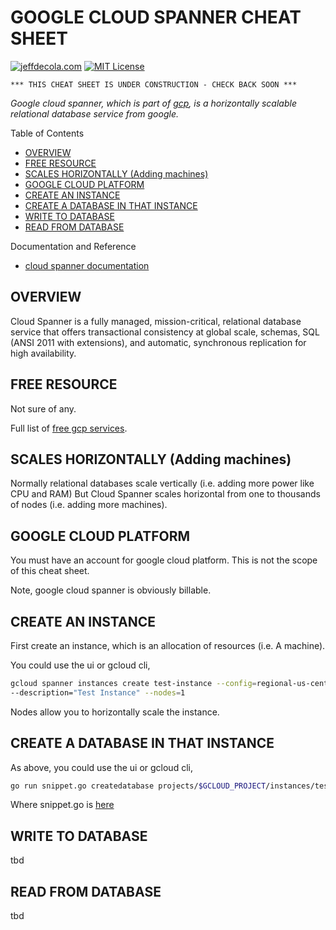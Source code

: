 # GOOGLE CLOUD SPANNER CHEAT SHEET

[![jeffdecola.com](https://img.shields.io/badge/website-jeffdecola.com-blue)](https://jeffdecola.com)
[![MIT License](https://img.shields.io/:license-mit-blue.svg)](https://jeffdecola.mit-license.org)

```text
*** THIS CHEAT SHEET IS UNDER CONSTRUCTION - CHECK BACK SOON ***
```

_Google cloud spanner, which is part of
[gcp](https://github.com/JeffDeCola/my-cheat-sheets/tree/master/software/service-providers/google-cloud-platform-cheat-sheet),
is a horizontally scalable relational database
service from google._

Table of Contents

* [OVERVIEW](https://github.com/JeffDeCola/my-cheat-sheets/blob/master/software/service-providers/google-cloud-platform-cheat-sheet/google-cloud-spanner.md#overview)
* [FREE RESOURCE](https://github.com/JeffDeCola/my-cheat-sheets/blob/master/software/service-providers/google-cloud-platform-cheat-sheet/google-cloud-spanner.md#free-resource)
* [SCALES HORIZONTALLY (Adding machines)](https://github.com/JeffDeCola/my-cheat-sheets/blob/master/software/service-providers/google-cloud-platform-cheat-sheet/google-cloud-spanner.md#scales-horizontally-adding-machines)
* [GOOGLE CLOUD PLATFORM](https://github.com/JeffDeCola/my-cheat-sheets/blob/master/software/service-providers/google-cloud-platform-cheat-sheet/google-cloud-spanner.md#google-cloud-platform)
* [CREATE AN INSTANCE](https://github.com/JeffDeCola/my-cheat-sheets/blob/master/software/service-providers/google-cloud-platform-cheat-sheet/google-cloud-spanner.md#create-an-instance)
* [CREATE A DATABASE IN THAT INSTANCE](https://github.com/JeffDeCola/my-cheat-sheets/blob/master/software/service-providers/google-cloud-platform-cheat-sheet/google-cloud-spanner.md#create-a-database-in-that-instance)
* [WRITE TO DATABASE](https://github.com/JeffDeCola/my-cheat-sheets/blob/master/software/service-providers/google-cloud-platform-cheat-sheet/google-cloud-spanner.md#write-to-database)
* [READ FROM DATABASE](https://github.com/JeffDeCola/my-cheat-sheets/blob/master/software/service-providers/google-cloud-platform-cheat-sheet/google-cloud-spanner.md#read-from-database)

Documentation and Reference

* [cloud spanner documentation](https://cloud.google.com/spanner/docs/)

## OVERVIEW

Cloud Spanner is a fully managed, mission-critical, relational database service
that offers transactional consistency at global scale, schemas, SQL
(ANSI 2011 with extensions), and automatic, synchronous replication
for high availability.

## FREE RESOURCE

Not sure of any.

Full list of [free gcp services](https://cloud.google.com/free/docs/gcp-free-tier).

## SCALES HORIZONTALLY (Adding machines)

Normally relational databases scale vertically
(i.e. adding more power like CPU and RAM)
But Cloud Spanner scales horizontal from one to
thousands of nodes (i.e. adding more machines).

## GOOGLE CLOUD PLATFORM

You must have an account for google cloud platform.  This is not the scope
of this cheat sheet.

Note, google cloud spanner is obviously billable.

## CREATE AN INSTANCE

First create an instance, which is an allocation of resources (i.e. A machine).

You could use the ui or gcloud cli,

```bash
gcloud spanner instances create test-instance --config=regional-us-central1 \
--description="Test Instance" --nodes=1
```

Nodes allow you to horizontally scale the instance.

## CREATE A DATABASE IN THAT INSTANCE

As above, you could use the ui or gcloud cli,

```bash
go run snippet.go createdatabase projects/$GCLOUD_PROJECT/instances/test-instance/databases/example-db
```

Where snippet.go is [here](https://github.com/GoogleCloudPlatform/golang-samples/blob/master/spanner/spanner_snippets/snippet.go)

## WRITE TO DATABASE

tbd

## READ FROM DATABASE

tbd
